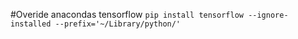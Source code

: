 #Overide anacondas tensorflow 
`pip install tensorflow --ignore-installed --prefix='~/Library/python/'`

